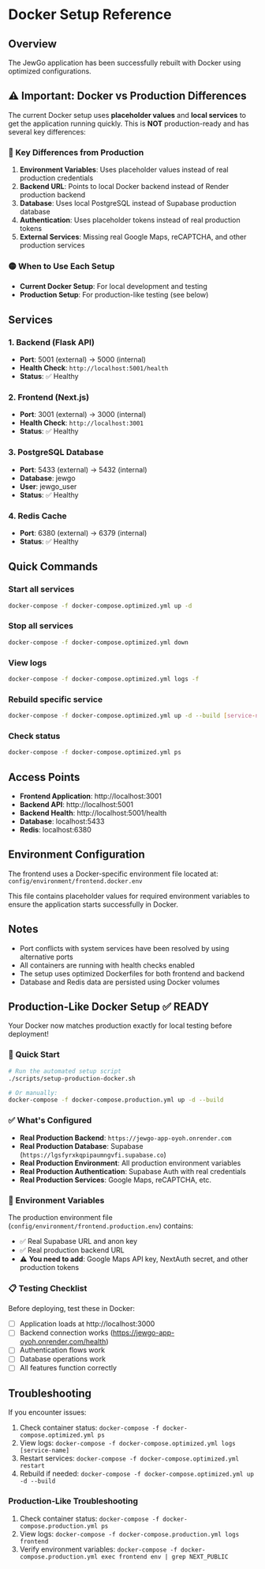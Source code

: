 # Docker Setup Reference

## Overview
The JewGo application has been successfully rebuilt with Docker using optimized configurations.

## ⚠️ Important: Docker vs Production Differences

The current Docker setup uses **placeholder values** and **local services** to get the application running quickly. This is **NOT** production-ready and has several key differences:

### 🔴 Key Differences from Production

1. **Environment Variables**: Uses placeholder values instead of real production credentials
2. **Backend URL**: Points to local Docker backend instead of Render production backend
3. **Database**: Uses local PostgreSQL instead of Supabase production database
4. **Authentication**: Uses placeholder tokens instead of real production tokens
5. **External Services**: Missing real Google Maps, reCAPTCHA, and other production services

### 🟡 When to Use Each Setup

- **Current Docker Setup**: For local development and testing
- **Production Setup**: For production-like testing (see below)

## Services

### 1. Backend (Flask API)
- **Port**: 5001 (external) → 5000 (internal)
- **Health Check**: `http://localhost:5001/health`
- **Status**: ✅ Healthy

### 2. Frontend (Next.js)
- **Port**: 3001 (external) → 3000 (internal)
- **Health Check**: `http://localhost:3001`
- **Status**: ✅ Healthy

### 3. PostgreSQL Database
- **Port**: 5433 (external) → 5432 (internal)
- **Database**: jewgo
- **User**: jewgo_user
- **Status**: ✅ Healthy

### 4. Redis Cache
- **Port**: 6380 (external) → 6379 (internal)
- **Status**: ✅ Healthy

## Quick Commands

### Start all services
```bash
docker-compose -f docker-compose.optimized.yml up -d
```

### Stop all services
```bash
docker-compose -f docker-compose.optimized.yml down
```

### View logs
```bash
docker-compose -f docker-compose.optimized.yml logs -f
```

### Rebuild specific service
```bash
docker-compose -f docker-compose.optimized.yml up -d --build [service-name]
```

### Check status
```bash
docker-compose -f docker-compose.optimized.yml ps
```

## Access Points

- **Frontend Application**: http://localhost:3001
- **Backend API**: http://localhost:5001
- **Backend Health**: http://localhost:5001/health
- **Database**: localhost:5433
- **Redis**: localhost:6380

## Environment Configuration

The frontend uses a Docker-specific environment file located at:
`config/environment/frontend.docker.env`

This file contains placeholder values for required environment variables to ensure the application starts successfully in Docker.

## Notes

- Port conflicts with system services have been resolved by using alternative ports
- All containers are running with health checks enabled
- The setup uses optimized Dockerfiles for both frontend and backend
- Database and Redis data are persisted using Docker volumes

## Production-Like Docker Setup ✅ READY

Your Docker now matches production exactly for local testing before deployment!

### 🚀 Quick Start
```bash
# Run the automated setup script
./scripts/setup-production-docker.sh

# Or manually:
docker-compose -f docker-compose.production.yml up -d --build
```

### ✅ What's Configured
- **Real Production Backend**: `https://jewgo-app-oyoh.onrender.com`
- **Real Production Database**: Supabase (`https://lgsfyrxkqpipaumngvfi.supabase.co`)
- **Real Production Environment**: All production environment variables
- **Real Production Authentication**: Supabase Auth with real credentials
- **Real Production Services**: Google Maps, reCAPTCHA, etc.

### 🔧 Environment Variables
The production environment file (`config/environment/frontend.production.env`) contains:
- ✅ Real Supabase URL and anon key
- ✅ Real production backend URL
- ⚠️ **You need to add**: Google Maps API key, NextAuth secret, and other production tokens

### 📋 Testing Checklist
Before deploying, test these in Docker:
- [ ] Application loads at http://localhost:3000
- [ ] Backend connection works (https://jewgo-app-oyoh.onrender.com/health)
- [ ] Authentication flows work
- [ ] Database operations work
- [ ] All features function correctly

## Troubleshooting

If you encounter issues:

1. Check container status: `docker-compose -f docker-compose.optimized.yml ps`
2. View logs: `docker-compose -f docker-compose.optimized.yml logs [service-name]`
3. Restart services: `docker-compose -f docker-compose.optimized.yml restart`
4. Rebuild if needed: `docker-compose -f docker-compose.optimized.yml up -d --build`

### Production-Like Troubleshooting
1. Check container status: `docker-compose -f docker-compose.production.yml ps`
2. View logs: `docker-compose -f docker-compose.production.yml logs frontend`
3. Verify environment variables: `docker-compose -f docker-compose.production.yml exec frontend env | grep NEXT_PUBLIC`

